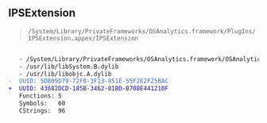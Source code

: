 ## IPSExtension

> `/System/Library/PrivateFrameworks/OSAnalytics.framework/PlugIns/IPSExtension.appex/IPSExtension`

```diff

   - /System/Library/PrivateFrameworks/OSAnalytics.framework/OSAnalytics
   - /usr/lib/libSystem.B.dylib
   - /usr/lib/libobjc.A.dylib
-  UUID: 5DB09D79-72F8-3F13-851E-55F2E2F25BAC
+  UUID: 43682DCD-185B-3462-81BD-B708E441210F
   Functions: 5
   Symbols:   60
   CStrings:  96

```
